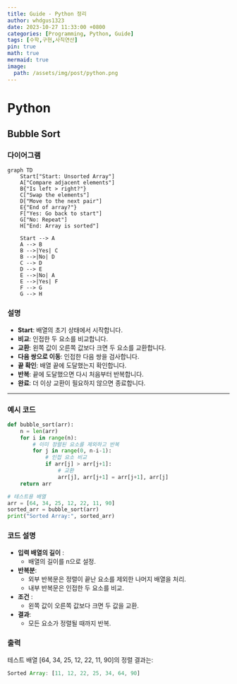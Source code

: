 ```yaml
---
title: Guide - Python 정리
author: whdgus1323
date: 2023-10-27 11:33:00 +0800
categories: [Programming, Python, Guide]
tags: [수학,구현,사칙연산]
pin: true
math: true
mermaid: true
image:
  path: /assets/img/post/python.png
---
```


# Python

## Bubble Sort

### 다이어그램

```mermaid
graph TD
    Start["Start: Unsorted Array"]
    A["Compare adjacent elements"]
    B{"Is left > right?"}
    C["Swap the elements"]
    D["Move to the next pair"]
    E{"End of array?"}
    F["Yes: Go back to start"]
    G["No: Repeat"]
    H["End: Array is sorted"]

    Start --> A
    A --> B
    B -->|Yes| C
    B -->|No| D
    C --> D
    D --> E
    E -->|No| A
    E -->|Yes| F
    F --> G
    G --> H

```
### 설명
- **Start**: 배열의 초기 상태에서 시작합니다.
- **비교**: 인접한 두 요소를 비교합니다.
- **교환**: 왼쪽 값이 오른쪽 값보다 크면 두 요소를 교환합니다.
- **다음 쌍으로 이동**: 인접한 다음 쌍을 검사합니다.
- **끝 확인**: 배열 끝에 도달했는지 확인합니다.
- **반복**: 끝에 도달했으면 다시 처음부터 반복합니다.
- **완료**: 더 이상 교환이 필요하지 않으면 종료합니다.

---

### 예시 코드
``` python
def bubble_sort(arr):
    n = len(arr)
    for i in range(n):
        # 이미 정렬된 요소를 제외하고 반복
        for j in range(0, n-i-1):
            # 인접 요소 비교
            if arr[j] > arr[j+1]:
                # 교환
                arr[j], arr[j+1] = arr[j+1], arr[j]
    return arr

# 테스트용 배열
arr = [64, 34, 25, 12, 22, 11, 90]
sorted_arr = bubble_sort(arr)
print("Sorted Array:", sorted_arr)

```
### 코드 설명
- **입력 배열의 길이** :
	- 배열의 길이를 n으로 설정.
- **반복분**:
	- 외부 반복문은 정렬이 끝난 요소를 제외한 나머지 배열을 처리.
	- 내부 반복문은 인접한 두 요소를 비교.
- **조건** :
	- 왼쪽 값이 오른쪽 값보다 크면 두 값을 교환.
- **결과**:
	- 모든 요소가 정렬될 때까지 반복.

### 출력
테스트 배열 [64, 34, 25, 12, 22, 11, 90]의 정렬 결과는:
```javascript
Sorted Array: [11, 12, 22, 25, 34, 64, 90]
```

